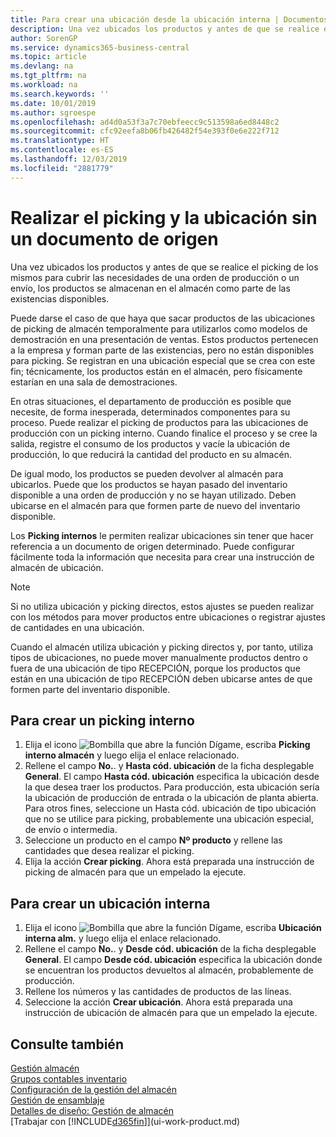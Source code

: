 ```yaml
---
title: Para crear una ubicación desde la ubicación interna | Documentos de Microsoft
description: Una vez ubicados los productos y antes de que se realice el picking de los mismos para cubrir las necesidades de una orden de producción o un envío, los productos se almacenan en el almacén como parte de las existencias disponibles.
author: SorenGP
ms.service: dynamics365-business-central
ms.topic: article
ms.devlang: na
ms.tgt_pltfrm: na
ms.workload: na
ms.search.keywords: ''
ms.date: 10/01/2019
ms.author: sgroespe
ms.openlocfilehash: ad4d0a53f3a7c70ebfeecc9c513598a6ed8448c2
ms.sourcegitcommit: cfc92eefa8b06fb426482f54e393f0e6e222f712
ms.translationtype: HT
ms.contentlocale: es-ES
ms.lasthandoff: 12/03/2019
ms.locfileid: "2881779"
---
```

# <a name="pick-and-put-away-without-a-source-document"></a>Realizar el picking y la ubicación sin un documento de origen
Una vez ubicados los productos y antes de que se realice el picking de los mismos para cubrir las necesidades de una orden de producción o un envío, los productos se almacenan en el almacén como parte de las existencias disponibles.  

Puede darse el caso de que haya que sacar productos de las ubicaciones de picking de almacén temporalmente para utilizarlos como modelos de demostración en una presentación de ventas. Estos productos pertenecen a la empresa y forman parte de las existencias, pero no están disponibles para picking. Se registran en una ubicación especial que se crea con este fin; técnicamente, los productos están en el almacén, pero físicamente estarían en una sala de demostraciones.  

En otras situaciones, el departamento de producción es posible que necesite, de forma inesperada, determinados componentes para su proceso. Puede realizar el picking de productos para las ubicaciones de producción con un picking interno. Cuando finalice el proceso y se cree la salida, registre el consumo de los productos y vacíe la ubicación de producción, lo que reducirá la cantidad del producto en su almacén.  

De igual modo, los productos se pueden devolver al almacén para ubicarlos. Puede que los productos se hayan pasado del inventario disponible a una orden de producción y no se hayan utilizado. Deben ubicarse en el almacén para que formen parte de nuevo del inventario disponible.  

Los **Picking internos** le permiten realizar ubicaciones sin tener que hacer referencia a un documento de origen determinado. Puede configurar fácilmente toda la información que necesita para crear una instrucción de almacén de ubicación.  

> [!NOTE]  
>  Si no utiliza ubicación y picking directos, estos ajustes se pueden realizar con los métodos para mover productos entre ubicaciones o registrar ajustes de cantidades en una ubicación.  
>   
>  Cuando el almacén utiliza ubicación y picking directos y, por tanto, utiliza tipos de ubicaciones, no puede mover manualmente productos dentro o fuera de una ubicación de tipo RECEPCIÓN, porque los productos que están en una ubicación de tipo RECEPCIÓN deben ubicarse antes de que formen parte del inventario disponible.  

## <a name="to-create-an-internal-pick"></a>Para crear un picking interno  
1.  Elija el icono ![Bombilla que abre la función Dígame](media/ui-search/search_small.png "Dígame qué desea hacer"), escriba **Picking interno almacén** y luego elija el enlace relacionado.  
2.  Rellene el campo **No.**. y **Hasta cód. ubicación** de la ficha desplegable **General**. El campo **Hasta cód. ubicación** especifica la ubicación desde la que desea traer los productos. Para producción, esta ubicación sería la ubicación de producción de entrada o la ubicación de planta abierta. Para otros fines, seleccione un Hasta cód. ubicación de tipo ubicación que no se utilice para picking, probablemente una ubicación especial, de envío o intermedia.  
3.  Seleccione un producto en el campo **Nº producto** y rellene las cantidades que desea realizar el picking.  
4. Elija la acción **Crear picking**. Ahora está preparada una instrucción de picking de almacén para que un empelado la ejecute.  

## <a name="to-create-an-internal-put-away"></a>Para crear un ubicación interna  
1.  Elija el icono ![Bombilla que abre la función Dígame](media/ui-search/search_small.png "Dígame qué desea hacer"), escriba **Ubicación interna alm.** y luego elija el enlace relacionado.  
2.  Rellene el campo **No.**. y **Desde cód. ubicación** de la ficha desplegable **General**. El campo **Desde cód. ubicación** especifica la ubicación donde se encuentran los productos devueltos al almacén, probablemente de producción.  
3.  Rellene los números y las cantidades de productos de las líneas.  
4.  Seleccione la acción **Crear ubicación**. Ahora está preparada una instrucción de ubicación de almacén para que un empelado la ejecute.  

## <a name="see-also"></a>Consulte también  
[Gestión almacén](warehouse-manage-warehouse.md)  
[Grupos contables inventario](inventory-manage-inventory.md)  
[Configuración de la gestión del almacén](warehouse-setup-warehouse.md)     
[Gestión de ensamblaje](assembly-assemble-items.md)    
[Detalles de diseño: Gestión de almacén](design-details-warehouse-management.md)  
[Trabajar con [!INCLUDE[d365fin](includes/d365fin_md.md)]](ui-work-product.md)

